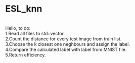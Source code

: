 # ESL_knn
<br>
Hello, to do:<br>
1.Read all files to std::vector. <br>
2.Count the distance for every test image from train list.<br>
3.Choose the k closest one neghbours and assign the label.<br>
4.Compare the calculated label with label from MNIST file.<br>
5.Return efficiency.<br>
